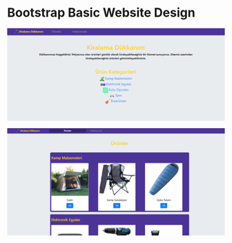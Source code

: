 # Bootstrap Basic Website Design

<img src="./img/Home.PNG" align="left"  weight="600"> 
&nbsp;
&nbsp;
<img src="./img/Products.PNG" align="left"  weight="600">
